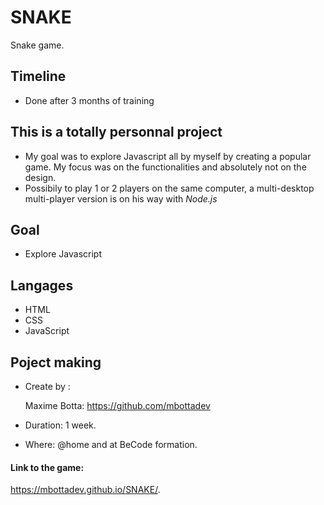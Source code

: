 # SNAKE

Snake game.

## Timeline

* Done after 3 months of training

## This is a totally personnal project 

* My goal was to explore Javascript all by myself by creating a popular game. My focus was on the functionalities and absolutely not on the design.
* Possibily to play 1 or 2 players on the same computer, a multi-desktop multi-player version is on his way with _Node.js_

## Goal

* Explore Javascript
    
## Langages

* HTML 
* CSS
* JavaScript

## Poject making 

* Create by : 

  Maxime Botta: https://github.com/mbottadev

  
* Duration: 1 week.
* Where: @home and at BeCode formation. 

#### Link to the game:

https://mbottadev.github.io/SNAKE/.

